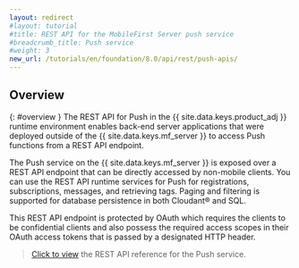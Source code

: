 ```yaml
---
layout: redirect
#layout: tutorial
#title: REST API for the MobileFirst Server push service
#breadcrumb_title: Push service
#weight: 3
new_url: /tutorials/en/foundation/8.0/api/rest/push-apis/
---
```

<!-- NLS_CHARSET=UTF-8 -->
## Overview
{: #overview }
The REST API for Push in the {{ site.data.keys.product_adj }} runtime environment enables back-end server applications that were deployed outside of the {{ site.data.keys.mf_server }} to access Push functions from a REST API endpoint.

The Push service on the {{ site.data.keys.mf_server }} is exposed over a REST API endpoint that can be directly accessed by non-mobile clients. You can use the REST API runtime services for Push for registrations, subscriptions, messages, and retrieving tags. Paging and filtering is supported for database persistence in both Cloudant® and SQL.

This REST API endpoint is protected by OAuth which requires the clients to be confidential clients and also possess the required access scopes in their OAuth access tokens that is passed by a designated HTTP header.

> [Click to view](http://www.ibm.com/support/knowledgecenter/SSHS8R_8.0.0/com.ibm.worklight.apiref.doc/rest_runtime/c_restapi_runtime.html) the REST API reference for the Push service.